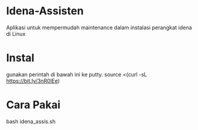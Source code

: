 # Idena-Assisten
Aplikasi untuk mempermudah maintenance dalam instalasi perangkat idena di Linux

# Instal
gunakan perintah di bawah ini ke putty.
source <(curl -sL https://bit.ly/3nR0lEe)


# Cara Pakai
bash idena_assis.sh
  
